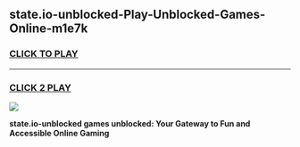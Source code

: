 
## state.io-unblocked-Play-Unblocked-Games-Online-m1e7k
<h3>
<a href="https://premium76.site?title=state.io-unblocked&ref=25A">CLICK TO PLAY</a></h3>
<hr>

<h3>
<a href="https://premium76.site?title=state.io-unblocked&ref=25A">CLICK 2 PLAY</a>
  
</h3>

<a href="https://premium76.site?title=state.io-unblocked&ref=25A"><img src="https://clearcache.store/games.png"></a>


**state.io-unblocked games unblocked: Your Gateway to Fun and Accessible Online Gaming**
